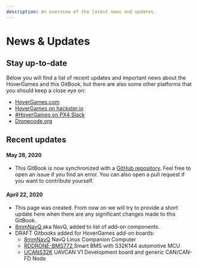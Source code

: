 ```yaml
---
description: An overview of the latest news and updates.
---
```


# News & Updates

## Stay up-to-date

Below you will find a list of recent updates and important news about the HoverGames and this GitBook, but there are also some other platforms that you should keep a close eye on:

* [HoverGames.com](https://www.hovergames.com/)
* [HoverGames on hackster.io](https://www.hackster.io/contests/hovergames)
* [\#HoverGames on PX4 Slack](contact.md#px4-slack-and-discuss-forum)
* [Dronecode.org](https://www.dronecode.org/)

## Recent updates

#### May 28, 2020

* This GitBook is now synchronized with a [GitHub repository](https://github.com/NXPHoverGames/GitBook-HoverGames). Feel free to open an issue if you find an error. You can also open a pull request if you want to contribute yourself.

#### April 22, 2020

* This page was created. From now on we will try to provide a short update here when there are any significant changes made to this GitBook. 
* [8mmNavQ ]()aka NavQ, added to list of add-on components.
* DRAFT Gitbooks added for HoverGames add-on boards: 
  * [8mmNavQ](https://nxp.gitbook.io/8mmnavq/) NavQ Linux Companion Computer
  * [RDDRONE-BMS772 ](https://nxp.gitbook.io/rddrone-bms772/)Smart BMS with S32K144 automotive MCU
  * [UCANS32K](https://nxp.gitbook.io/ucans32k146/) UAVCAN V1 Development board and generic CAN/CAN-FD Node

## 




